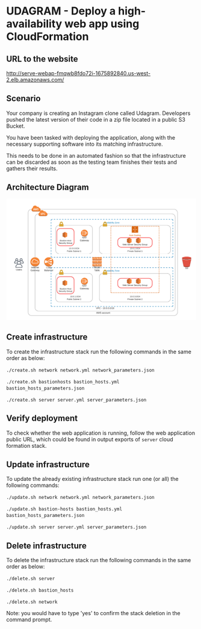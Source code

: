 # <b>UDAGRAM</b> - Deploy a high-availability web app using CloudFormation

## URL to the website
http://serve-webap-fmqwb8fdo72i-1675892840.us-west-2.elb.amazonaws.com/

## Scenario
Your company is creating an Instagram clone called Udagram. Developers pushed the latest version of their code in a zip file located in a public S3 Bucket.

You have been tasked with deploying the application, along with the necessary supporting software into its matching infrastructure.

This needs to be done in an automated fashion so that the infrastructure can be discarded as soon as the testing team finishes their tests and gathers their results.

## Architecture Diagram
![Alt text](/udagram_architecture.png?raw=true "Udagram Architecture")

## Create infrastructure
To create the infrastructure stack run the following commands in the same order as below:

`./create.sh network network.yml network_parameters.json`

`./create.sh bastionhosts bastion_hosts.yml bastion_hosts_parameters.json`

`./create.sh server server.yml server_parameters.json`

## Verify deployment
To check whether the web application is running, follow the web application public URL, which could be found in output exports of `server` cloud formation stack.

## Update infrastructure
To update the already existing infrastructure stack run one (or all) the following commands:

`./update.sh network network.yml network_parameters.json`

`./update.sh bastion-hosts bastion_hosts.yml bastion_hosts_parameters.json`

`./update.sh server server.yml server_parameters.json`

## Delete infrastructure
To delete the infrastructure stack run the following commands in the same order as below:

`./delete.sh server`

`./delete.sh bastion_hosts`

`./delete.sh network`

Note: you would have to type 'yes' to confirm the stack deletion in the command prompt.